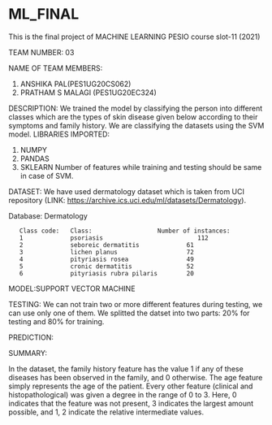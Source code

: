 # ML_FINAL

This is the final project of MACHINE LEARNING PESIO course slot-11 (2021)

TEAM NUMBER: 03

NAME OF TEAM MEMBERS: 
1) ANSHIKA PAL(PES1UG20CS062)
2) PRATHAM S MALAGI (PES1UG20EC324)

DESCRIPTION:
We trained the model by classifying the person into different classes which are the types of skin disease given below according to their symptoms and family history.
We are classifying the datasets using the SVM model. 
LIBRARIES IMPORTED:
1) NUMPY
2) PANDAS
3) SKLEARN
Number of features while training and testing should be same in case of SVM.

DATASET: 
We have used dermatology dataset which is taken from UCI repository (LINK: https://archive.ics.uci.edu/ml/datasets/Dermatology).

Database:  Dermatology
       
       Class code:   Class:                  Number of instances:
       1             psoriasis			                112
       2             seboreic dermatitis             61
       3             lichen planus                   72
       4             pityriasis rosea                49
       5             cronic dermatitis               52    
       6             pityriasis rubra pilaris        20


MODEL:SUPPORT VECTOR MACHINE 

TESTING:
We can not train two or more different features during testing, we can use only one of them.
We splitted the datset into two parts: 20% for testing and 80% for training.


PREDICTION:



SUMMARY:

In the dataset, the family history feature has the value 1 if any of these diseases has been observed in the family, and 0 otherwise. The age feature simply represents the age of the patient. Every other feature (clinical and histopathological) was given a degree in the range of 0 to 3. Here, 0 indicates that the feature was not present, 3 indicates the largest amount possible, and 1, 2 indicate the relative intermediate values.



